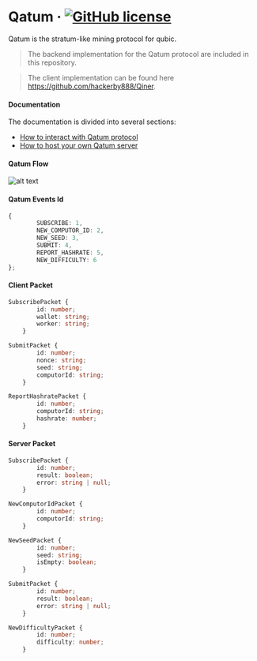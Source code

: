 # Qatum &middot; [![GitHub license](https://img.shields.io/badge/license-MIT-blue.svg)]()

Qatum is the stratum-like mining protocol for qubic.

> The backend implementation for the Qatum protocol are included in this repository.

> The client implementation can be found here https://github.com/hackerby888/Qiner.

#### Documentation

The documentation is divided into several sections:

-   [How to interact with Qatum protocol](./docs/how-to-interact-with-qatum.md)
-   [How to host your own Qatum server](./docs/how-to-host-your-own-qatum-server.md)

#### Qatum Flow

![alt text](https://imgur.com/bT8K9Es.png)

#### Qatum Events Id

```ts
{
        SUBSCRIBE: 1,
        NEW_COMPUTOR_ID: 2,
        NEW_SEED: 3,
        SUBMIT: 4,
        REPORT_HASHRATE: 5,
        NEW_DIFFICULTY: 6
};
```

#### Client Packet

```ts
SubscribePacket {
        id: number;
        wallet: string;
        worker: string;
    }

SubmitPacket {
        id: number;
        nonce: string;
        seed: string;
        computorId: string;
    }

ReportHashratePacket {
        id: number;
        computorId: string;
        hashrate: number;
    }
```

#### Server Packet

```ts
SubscribePacket {
        id: number;
        result: boolean;
        error: string | null;
    }

NewComputorIdPacket {
        id: number;
        computorId: string;
    }

NewSeedPacket {
        id: number;
        seed: string;
        isEmpty: boolean;
    }

SubmitPacket {
        id: number;
        result: boolean;
        error: string | null;
    }

NewDifficultyPacket {
        id: number;
        difficulty: number;
    }
```
